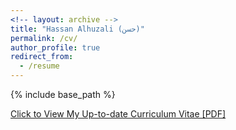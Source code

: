 ```yaml
---
<!-- layout: archive -->
title: "Hassan Alhuzali (حسن)"
permalink: /cv/
author_profile: true
redirect_from:
  - /resume
---
```


{% include base_path %}

[Click to View My Up-to-date Curriculum Vitae [PDF]](https://hasanhuz.github.io/files/2018_Nov_Alhuzali_academic_cv.pdf)

<!-- <embed src="https://github.com/hasanhuz/halhuzali.github.io/tree/master/files2018_Nov_Alhuzali_academic_cv.pdf" width="650" height="1800" type='application/pdf'> -->
